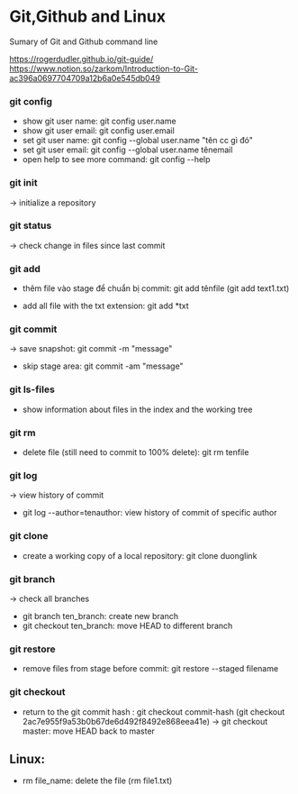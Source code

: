 # Git,Github and Linux 
Sumary of Git and Github command line

https://rogerdudler.github.io/git-guide/
https://www.notion.so/zarkom/Introduction-to-Git-ac396a0697704709a12b6a0e545db049

### git config
- show git user name: git config user.name
- show git user email:  git config user.email
- set git user name: git config --global user.name "tên cc gì đó"
- set git user email: git config --global user.name tênemail
- open help to see more command: git config --help

### git init
-> initialize a repository

###  git status
-> check change in files since last commit

### git add
- thêm file vào stage để chuẩn bị commit: git add tênfile (git add text1.txt)
+ add all file with the txt extension: git add *txt

### git commit
-> save snapshot: git commit -m "message"
- skip stage area: git commit -am "message"

### git ls-files
- show information about files in the index and the working tree

### git rm 
- delete file (still need to commit to 100% delete): git rm tenfile

### git log
-> view history of commit
- git log --author=tenauthor: view history of commit of specific author

### git clone
- create a working copy of a local repository: git clone duonglink 

### git branch
-> check all branches
- git branch ten_branch: create new branch
- git checkout ten_branch: move HEAD to different branch

### git restore
- remove files from stage before commit: git restore --staged filename

### git checkout
- return to the git commit hash : git checkout commit-hash (git checkout 2ac7e955f9a53b0b67de6d492f8492e868eea41e)
-> git checkout master: move HEAD back to master

## Linux:
- rm file_name: delete the file (rm file1.txt)

